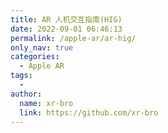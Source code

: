 ```yaml
---
title: AR 人机交互指南(HIG)
date: 2022-09-01 06:46:13
permalink: /apple-ar/ar-hig/
only_nav: true
categories:
  - Apple AR
tags:
  - 
author: 
  name: xr-bro
  link: https://github.com/xr-bro
---
```


<EmbedCraft url="https://www.craft.do/s/1ssqyNa7CPbcIf"/>
